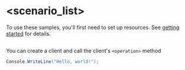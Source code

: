 # <scenario_list>

To use these samples, you'll first need to set up resources. See [getting started](https://github.com/Azure/azure-sdk-for-net/blob/main/sdk/texttranslator/Azure.AI.TextTranslator/README.md#getting-started) for details.

## <scenario>

You can create a client and call the client's `<operation>` method

<!-- please refer to <https://github.com/Azure/azure-sdk-for-net/main/sdk/template/Azure.Template/samples/Sample1_HelloWorld.md> to write sample readme file. -->
```C# Snippet:Azure_AI_TextTranslator_Scenario
Console.WriteLine("Hello, world!");
```
